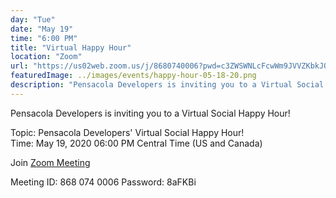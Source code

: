 ```yaml
---
day: "Tue"
date: "May 19"
time: "6:00 PM"
title: "Virtual Happy Hour"
location: "Zoom"
url: "https://us02web.zoom.us/j/8680740006?pwd=c3ZWSWNLcFcwWm9JVVZKbkJQVU9mdz09"
featuredImage: ../images/events/happy-hour-05-18-20.png
description: "Pensacola Developers is inviting you to a Virtual Social Happy Hour! Join us on Zoom to hang out!"
---
```


Pensacola Developers is inviting you to a Virtual Social Happy Hour!

Topic: Pensacola Developers' Virtual Social Happy Hour!  
Time: May 19, 2020 06:00 PM Central Time (US and Canada)

Join [Zoom Meeting](https://us02web.zoom.us/j/8680740006?pwd=c3ZWSWNLcFcwWm9JVVZKbkJQVU9mdz09)

Meeting ID: 868 074 0006
Password: 8aFKBi
